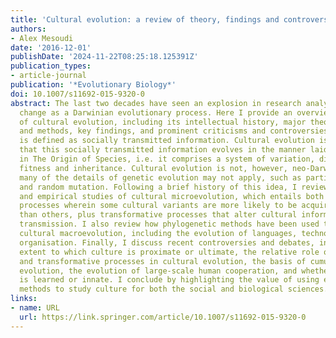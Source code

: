 ```yaml
---
title: 'Cultural evolution: a review of theory, findings and controversies'
authors:
- Alex Mesoudi
date: '2016-12-01'
publishDate: '2024-11-22T08:25:18.125391Z'
publication_types:
- article-journal
publication: '*Evolutionary Biology*'
doi: 10.1007/s11692-015-9320-0
abstract: The last two decades have seen an explosion in research analysing cultural
  change as a Darwinian evolutionary process. Here I provide an overview of the theory
  of cultural evolution, including its intellectual history, major theoretical tenets
  and methods, key findings, and prominent criticisms and controversies. ‘Culture’
  is defined as socially transmitted information. Cultural evolution is the theory
  that this socially transmitted information evolves in the manner laid out by Darwin
  in The Origin of Species, i.e. it comprises a system of variation, differential
  fitness and inheritance. Cultural evolution is not, however, neo-Darwinian, in that
  many of the details of genetic evolution may not apply, such as particulate inheritance
  and random mutation. Following a brief history of this idea, I review theoretical
  and empirical studies of cultural microevolution, which entails both selection-like
  processes wherein some cultural variants are more likely to be acquired and transmitted
  than others, plus transformative processes that alter cultural information during
  transmission. I also review how phylogenetic methods have been used to reconstruct
  cultural macroevolution, including the evolution of languages, technology and social
  organisation. Finally, I discuss recent controversies and debates, including the
  extent to which culture is proximate or ultimate, the relative role of selective
  and transformative processes in cultural evolution, the basis of cumulative cultural
  evolution, the evolution of large-scale human cooperation, and whether social learning
  is learned or innate. I conclude by highlighting the value of using evolutionary
  methods to study culture for both the social and biological sciences.
links:
- name: URL
  url: https://link.springer.com/article/10.1007/s11692-015-9320-0
---
```

